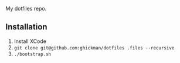 My dotfiles repo.

## Installation
1. Install XCode
2. `git clone git@github.com:ghickman/dotfiles .files --recursive`
3. `./bootstrap.sh`
